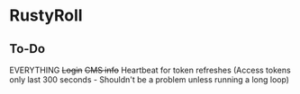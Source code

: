 # RustyRoll

## To-Do
EVERYTHING
~~Login~~
~~CMS info~~
Heartbeat for token refreshes (Access tokens only last 300 seconds - Shouldn't be a problem unless running a long loop)
